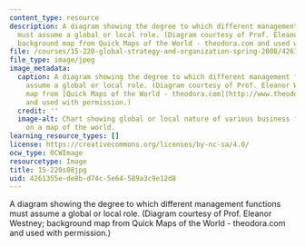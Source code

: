 ```yaml
---
content_type: resource
description: A diagram showing the degree to which different management functions
  must assume a global or local role. (Diagram courtesy of Prof. Eleanor Westney;
  background map from Quick Maps of the World - theodora.com and used with permission.)
file: /courses/15-220-global-strategy-and-organization-spring-2008/4261355ede8bd74c5e64589a3c9e12d8_15-220s08.jpg
file_type: image/jpeg
image_metadata:
  caption: A diagram showing the degree to which different management functions must
    assume a global or local role. (Diagram courtesy of Prof. Eleanor Westney; background
    map from [Quick Maps of the World - theodora.com](http://www.theodora.com/maps/)
    and used with permission.)
  credit: ''
  image-alt: Chart showing global or local nature of various business functions overlaid
    on a map of the world.
learning_resource_types: []
license: https://creativecommons.org/licenses/by-nc-sa/4.0/
ocw_type: OCWImage
resourcetype: Image
title: 15-220s08jpg
uid: 4261355e-de8b-d74c-5e64-589a3c9e12d8
---
```

A diagram showing the degree to which different management functions must assume a global or local role. (Diagram courtesy of Prof. Eleanor Westney; background map from Quick Maps of the World - theodora.com and used with permission.)
